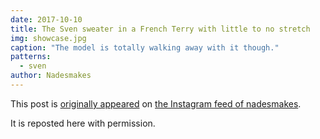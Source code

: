 ```yaml
---
date: 2017-10-10
title: The Sven sweater in a French Terry with little to no stretch
img: showcase.jpg
caption: "The model is totally walking away with it though."
patterns:
  - sven
author: Nadesmakes
---
```


This post is [originally appeared](https://www.instagram.com/p/BaBqKDtDelP/) on [the Instagram feed of nadesmakes](https://www.instagram.com/nadesmakes/).

It is reposted here with permission.